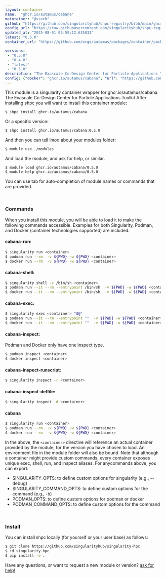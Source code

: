 ```yaml
---
layout: container
name:  "ghcr.io/autamus/cabana"
maintainer: "@vsoch"
github: "https://github.com/singularityhub/shpc-registry/blob/main/ghcr.io/autamus/cabana/container.yaml"
config_url: "https://raw.githubusercontent.com/singularityhub/shpc-registry/main/ghcr.io/autamus/cabana/container.yaml"
updated_at: "2025-08-01 03:59:12.635833"
latest: "0.5.0"
container_url: "https://github.com/orgs/autamus/packages/container/package/cabana"

versions:
 - "0.3.0"
 - "0.4.0"
 - "latest"
 - "0.5.0"
description: "The Exascale Co-Design Center for Particle Applications Toolkit"
config: {"docker": "ghcr.io/autamus/cabana", "url": "https://github.com/orgs/autamus/packages/container/package/cabana", "maintainer": "@vsoch", "description": "The Exascale Co-Design Center for Particle Applications Toolkit", "latest": {"0.5.0": "sha256:c2e65bc4822e32cfa4d3c8242f2b87a5ff1f7afcaf40eccfba2fb281cccc9bc8"}, "tags": {"0.3.0": "sha256:0869596ab9201f4c5ef1cf91ab99083243a989f21d90547e4b2bfee0df45fab6", "0.4.0": "sha256:dbcdce5fbc0985356fa44028b58609ead795222e2cc5f5887f4e11d57ea4e019", "latest": "sha256:c2e65bc4822e32cfa4d3c8242f2b87a5ff1f7afcaf40eccfba2fb281cccc9bc8", "0.5.0": "sha256:c2e65bc4822e32cfa4d3c8242f2b87a5ff1f7afcaf40eccfba2fb281cccc9bc8"}}
---
```


This module is a singularity container wrapper for ghcr.io/autamus/cabana.
The Exascale Co-Design Center for Particle Applications Toolkit
After [installing shpc](#install) you will want to install this container module:


```bash
$ shpc install ghcr.io/autamus/cabana
```

Or a specific version:

```bash
$ shpc install ghcr.io/autamus/cabana:0.5.0
```

And then you can tell lmod about your modules folder:

```bash
$ module use ./modules
```

And load the module, and ask for help, or similar.

```bash
$ module load ghcr.io/autamus/cabana/0.5.0
$ module help ghcr.io/autamus/cabana/0.5.0
```

You can use tab for auto-completion of module names or commands that are provided.

<br>

### Commands

When you install this module, you will be able to load it to make the following commands accessible.
Examples for both Singularity, Podman, and Docker (container technologies supported) are included.

#### cabana-run:

```bash
$ singularity run <container>
$ podman run --rm  -v ${PWD} -w ${PWD} <container>
$ docker run --rm  -v ${PWD} -w ${PWD} <container>
```

#### cabana-shell:

```bash
$ singularity shell -s /bin/sh <container>
$ podman run --it --rm --entrypoint /bin/sh  -v ${PWD} -w ${PWD} <container>
$ docker run --it --rm --entrypoint /bin/sh  -v ${PWD} -w ${PWD} <container>
```

#### cabana-exec:

```bash
$ singularity exec <container> "$@"
$ podman run --it --rm --entrypoint ""  -v ${PWD} -w ${PWD} <container> "$@"
$ docker run --it --rm --entrypoint ""  -v ${PWD} -w ${PWD} <container> "$@"
```

#### cabana-inspect:

Podman and Docker only have one inspect type.

```bash
$ podman inspect <container>
$ docker inspect <container>
```

#### cabana-inspect-runscript:

```bash
$ singularity inspect -r <container>
```

#### cabana-inspect-deffile:

```bash
$ singularity inspect -d <container>
```



#### cabana

```bash
$ singularity run <container>
$ podman run --rm  -v ${PWD} -w ${PWD} <container>
$ docker run --rm  -v ${PWD} -w ${PWD} <container>
```


In the above, the `<container>` directive will reference an actual container provided
by the module, for the version you have chosen to load. An environment file in the
module folder will also be bound. Note that although a container
might provide custom commands, every container exposes unique exec, shell, run, and
inspect aliases. For anycommands above, you can export:

 - SINGULARITY_OPTS: to define custom options for singularity (e.g., --debug)
 - SINGULARITY_COMMAND_OPTS: to define custom options for the command (e.g., -b)
 - PODMAN_OPTS: to define custom options for podman or docker
 - PODMAN_COMMAND_OPTS: to define custom options for the command

<br>

### Install

You can install shpc locally (for yourself or your user base) as follows:

```bash
$ git clone https://github.com/singularityhub/singularity-hpc
$ cd singularity-hpc
$ pip install -e .
```

Have any questions, or want to request a new module or version? [ask for help!](https://github.com/singularityhub/singularity-hpc/issues)